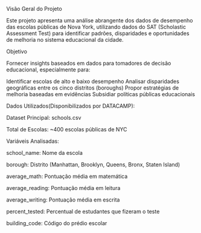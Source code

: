 Visão Geral do Projeto

Este projeto apresenta uma análise abrangente dos dados de desempenho das escolas públicas de Nova York, utilizando dados do SAT (Scholastic Assessment Test) para identificar padrões, disparidades e oportunidades de melhoria no sistema educacional da cidade.

Objetivo

Fornecer insights baseados em dados para tomadores de decisão educacional, especialmente para:

Identificar escolas de alto e baixo desempenho
Analisar disparidades geográficas entre os cinco distritos (boroughs)
Propor estratégias de melhoria baseadas em evidências
Subsidiar políticas públicas educacionais


Dados Utilizados(Disponibilizados por DATACAMP):

Dataset Principal: schools.csv

Total de Escolas: ~400 escolas públicas de NYC

Variáveis Analisadas:

school_name: Nome da escola

borough: Distrito (Manhattan, Brooklyn, Queens, Bronx, Staten Island)

average_math: Pontuação média em matemática

average_reading: Pontuação média em leitura

average_writing: Pontuação média em escrita

percent_tested: Percentual de estudantes que fizeram o teste

building_code: Código do prédio escolar
